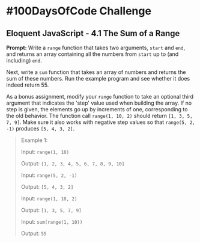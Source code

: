 # #100DaysOfCode Challenge

## Eloquent JavaScript - 4.1 The Sum of a Range

**Prompt:**
Write a `range` function that takes two arguments, `start` and `end`, and returns an array containing all the numbers from `start` up to (and including) `end`.

Next, write a `sum` function that takes an array of numbers and returns the sum of these numbers. Run the example program and see whether it does indeed return 55.

As a bonus assignment, modify your `range` function to take an optional third argument that indicates the 'step' value used when building the array. If no step is given, the elements go up by increments of one, corresponding to the old behavior. The function call `range(1, 10, 2)` should return `[1, 3, 5, 7, 9]`. Make sure it also works with negative step values so that `range(5, 2, -1)` produces `[5, 4, 3, 2]`.

> Example 1:
> 
> Input: `range(1, 10)`
>  
> Output: `[1, 2, 3, 4, 5, 6, 7, 8, 9, 10]`
>
> Input: `range(5, 2, -1)`
>  
> Output: `[5, 4, 3, 2]`
>
> Input: `range(1, 10, 2)`
>  
> Output: `[1, 3, 5, 7, 9]`
>
> Input: `sum(range(1, 10))`
>
> Output: `55`
>

